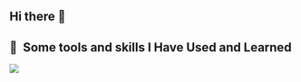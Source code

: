 ## Hi there 👋

<h2> 🚀 &nbsp;Some tools and skills I Have Used and Learned</h2>
<p align="left">
<img src="https://skillicons.dev/icons?i=c,cs,html,css,js,nodejs,py,git,github,vscode,visualstudio,discord,bots,dotnet,figma,windows," />
</p>
